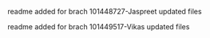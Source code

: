 readme added for brach 101448727-Jaspreet 
updated files

readme added for brach 101449517-Vikas 
updated files
